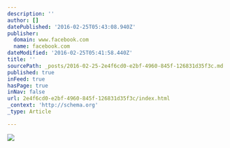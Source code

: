 ```yaml
---
description: ''
author: []
datePublished: '2016-02-25T05:43:08.940Z'
publisher:
  domain: www.facebook.com
  name: facebook.com
dateModified: '2016-02-25T05:41:58.440Z'
title: ''
sourcePath: _posts/2016-02-25-2e4f6cd0-e2bf-4960-845f-126831d35f3c.md
published: true
inFeed: true
hasPage: true
inNav: false
url: 2e4f6cd0-e2bf-4960-845f-126831d35f3c/index.html
_context: 'http://schema.org'
_type: Article

---
```

![](https://scontent-lax3-1.xx.fbcdn.net/hphotos-xlp1/v/t1.0-9/11013546_1005607646126341_5102500159470846533_n.jpg?oh=96f8b9cdc1d98d57de7174609022050a&oe=575B0898)